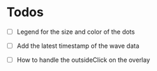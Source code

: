 # Todos


- [ ] Legend for the size and color of the dots

- [ ] Add the latest timestamp of the wave data

- [ ] How to handle the outsideClick on the overlay